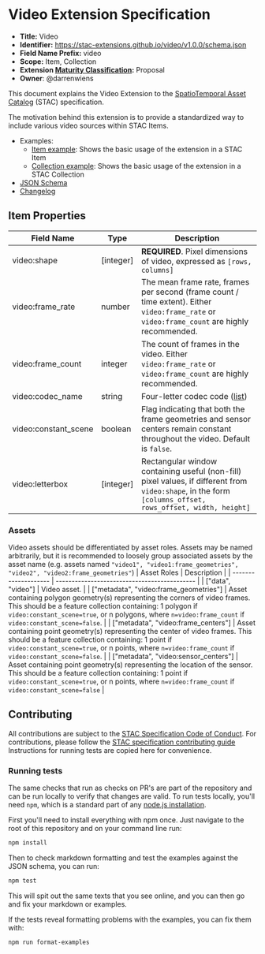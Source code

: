 # Video Extension Specification

- **Title:** Video
- **Identifier:** <https://stac-extensions.github.io/video/v1.0.0/schema.json>
- **Field Name Prefix:** video
- **Scope:** Item, Collection
- **Extension [Maturity Classification](https://github.com/radiantearth/stac-spec/tree/master/extensions/README.md#extension-maturity):** Proposal
- **Owner**: @darrenwiens

This document explains the Video Extension to the [SpatioTemporal Asset Catalog](https://github.com/radiantearth/stac-spec) (STAC) specification.

The motivation behind this extension is to provide a standardized way to include various video sources within STAC Items.

- Examples:
  - [Item example](examples/item.json): Shows the basic usage of the extension in a STAC Item
  - [Collection example](examples/collection.json): Shows the basic usage of the extension in a STAC Collection
- [JSON Schema](json-schema/schema.json)
- [Changelog](./CHANGELOG.md)

## Item Properties

| Field Name           | Type       | Description                                                                                                                                               |
| -------------------- | ---------- | --------------------------------------------------------------------------------------------------------------------------------------------------------- |
| video:shape          | \[integer] | **REQUIRED**. Pixel dimensions of video, expressed as `[rows, columns]`                                                                                   |
| video:frame_rate     | number     | The mean frame rate, frames per second (frame count / time extent). Either `video:frame_rate` or `video:frame_count` are highly recommended.              |
| video:frame_count    | integer    | The count of frames in the video. Either `video:frame_rate` or `video:frame_count` are highly recommended.                                                |
| video:codec_name     | string     | Four-letter codec code ([list](https://mp4ra.org/#/codecs#))                                                                                              |
| video:constant_scene | boolean    | Flag indicating that both the frame geometries and sensor centers remain constant throughout the video. Default is `false`.                               |
| video:letterbox      | \[integer] | Rectangular window containing useful (non-fill) pixel values, if different from `video:shape`, in the form `[columns_offset, rows_offset, width, height]` |

### Assets

Video assets should be differentiated by asset roles. Assets may be named arbitrarily, but it is recommended to loosely group associated assets by the asset name (e.g. assets named `"video1", "video1:frame_geometries", "video2", "video2:frame_geometries"`)
| Asset Roles | Description |
| -------------------- | -------------------------------------------- |
| \["data", "video"] | Video asset. |
| \["metadata", "video:frame_geometries"] | Asset containing polygon geometry(s) representing the corners of video frames. This should be a feature collection containing: 1 polygon if `video:constant_scene=true`, or n polygons, where `n=video:frame_count` if `video:constant_scene=false`. |
| \["metadata", "video:frame_centers"] | Asset containing point geometry(s) representing the center of video frames. This should be a feature collection containing: 1 point if `video:constant_scene=true`, or n points, where `n=video:frame_count` if `video:constant_scene=false`. |
| \["metadata", "video:sensor_centers"] | Asset containing point geometry(s) representing the location of the sensor. This should be a feature collection containing: 1 point if `video:constant_scene=true`, or n points, where `n=video:frame_count` if `video:constant_scene=false` |

## Contributing

All contributions are subject to the
[STAC Specification Code of Conduct](https://github.com/radiantearth/stac-spec/blob/master/CODE_OF_CONDUCT.md).
For contributions, please follow the
[STAC specification contributing guide](https://github.com/radiantearth/stac-spec/blob/master/CONTRIBUTING.md) Instructions
for running tests are copied here for convenience.

### Running tests

The same checks that run as checks on PR's are part of the repository and can be run locally to verify that changes are valid.
To run tests locally, you'll need `npm`, which is a standard part of any [node.js installation](https://nodejs.org/en/download/).

First you'll need to install everything with npm once. Just navigate to the root of this repository and on
your command line run:

```bash
npm install
```

Then to check markdown formatting and test the examples against the JSON schema, you can run:

```bash
npm test
```

This will spit out the same texts that you see online, and you can then go and fix your markdown or examples.

If the tests reveal formatting problems with the examples, you can fix them with:

```bash
npm run format-examples
```

